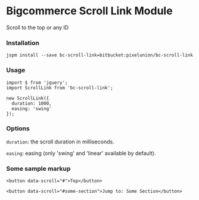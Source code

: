 # Bigcommerce Scroll Link Module

Scroll to the top or any ID

### Installation

```
jspm install --save bc-scroll-link=bitbucket:pixelunion/bc-scroll-link
```

### Usage

```
import $ from 'jquery';
import ScrollLink from 'bc-scroll-link';

new ScrollLink({
  duration: 1000,
  easing: 'swing'
});
```

### Options

`duration`: the scroll duration in milliseconds.

`easing`: easing (only 'swing' and 'linear' available by default).

### Some sample markup

```
<button data-scroll="#">Top</button>

<button data-scroll="#some-section">Jump to: Some Section</button>
```